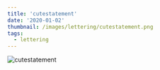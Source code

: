 ```yaml
---
title: 'cutestatement'
date: '2020-01-02'
thumbnail: /images/lettering/cutestatement.png
tags:
  - lettering
---
```


![cutestatement](/images/lettering/cutestatement.png)
